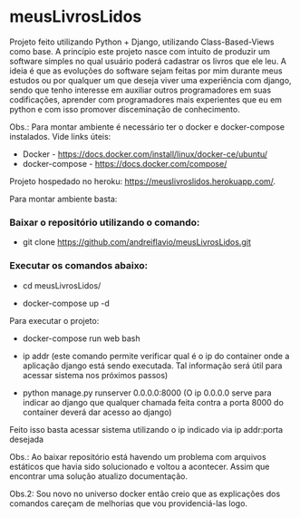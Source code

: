 # meusLivrosLidos
Projeto feito utilizando Python + Django, utilizando Class-Based-Views como base. A princípio este projeto nasce com intuito de produzir um software simples no qual usuário poderá cadastrar os livros que ele leu. A ideia é que as evoluções do software sejam feitas por mim durante meus estudos ou por qualquer um que deseja viver uma experiência com django, sendo que tenho interesse em auxiliar outros programadores em suas codificações, aprender com programadores mais experientes que eu em python e com isso promover disceminação de conhecimento.

Obs.: Para montar ambiente é necessário ter o docker e docker-compose instalados. Vide links úteis:
* Docker - https://docs.docker.com/install/linux/docker-ce/ubuntu/
* docker-compose - https://docs.docker.com/compose/


Projeto hospedado no heroku: https://meuslivroslidos.herokuapp.com/.

Para montar ambiente basta:

<h3>Baixar o repositório utilizando o comando:</h3>

* git clone https://github.com/andreiflavio/meusLivrosLidos.git

<h3>Executar os comandos abaixo:</h3>

* cd meusLivrosLidos/

* docker-compose up -d

Para executar o projeto:

* docker-compose run web bash

* ip addr (este comando permite verificar qual é o ip do container onde a aplicação django está sendo executada. Tal informação será útil para acessar sistema nos próximos passos)

* python manage.py runserver 0.0.0.0:8000 (O ip 0.0.0.0 serve para indicar ao django que qualquer chamada feita contra a porta 8000 do container deverá dar acesso ao django)

Feito isso basta acessar sistema utilizando o ip indicado via ip addr:porta desejada

Obs.: Ao baixar repositório está havendo um problema com arquivos estáticos que havia sido solucionado e voltou a acontecer. Assim que encontrar uma solução atualizo documentação.

Obs.2: Sou novo no universo docker então creio que as explicações dos comandos careçam de melhorias que vou providenciá-las logo.

